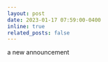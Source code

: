```yaml
---
layout: post
date: 2023-01-17 07:59:00-0400
inline: true
related_posts: false
---
```


a new announcement
